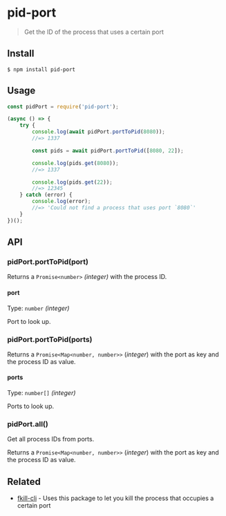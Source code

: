 # pid-port

> Get the ID of the process that uses a certain port

## Install

```
$ npm install pid-port
```

## Usage

```js
const pidPort = require('pid-port');

(async () => {
	try {
		console.log(await pidPort.portToPid(8080));
		//=> 1337

		const pids = await pidPort.portToPid([8080, 22]);

		console.log(pids.get(8080));
		//=> 1337

		console.log(pids.get(22));
		//=> 12345
	} catch (error) {
		console.log(error);
		//=> 'Could not find a process that uses port `8080`'
	}
})();
```

## API

### pidPort.portToPid(port)

Returns a `Promise<number>` *(integer)* with the process ID.

#### port

Type: `number` *(integer)*

Port to look up.

### pidPort.portToPid(ports)

Returns a `Promise<Map<number, number>>` (*integer*) with the port as key and the process ID as value.

#### ports

Type: `number[]` *(integer)*

Ports to look up.

### pidPort.all()

Get all process IDs from ports.

Returns a `Promise<Map<number, number>>` (*integer*) with the port as key and the process ID as value.

## Related

- [fkill-cli](https://github.com/sindresorhus/fkill-cli) - Uses this package to let you kill the process that occupies a certain port
